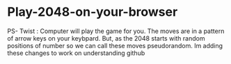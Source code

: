 # Play-2048-on-your-browser
PS- Twist : Computer will play the game for you. The moves are in a pattern of arrow keys on your keybpard. But, as the 2048 starts with random positions of number so we can call these moves pseudorandom.
Im adding these changes to work on understanding github
